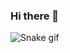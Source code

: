 ### Hi there 👋
![Snake gif](https://github.com/cart00n01/cart00n01/blob/main/output/github-contribution-grid-snake.gif)
<!--
**cart00n01/cart00n01** is a ✨ _special_ ✨ repository because its `README.md` (this file) appears on your GitHub profile.
![Snake gif](https://github.com/SamyakTr/SamyakTr/blob/main/output/github-contribution-grid-snake.gif)

Here are some ideas to get you started:

- 🔭 I’m currently working on ...
- 🌱 I’m currently learning ...
- 👯 I’m looking to collaborate on ...
- 🤔 I’m looking for help with ...
- 💬 Ask me about ...
- 📫 How to reach me: ...
- 😄 Pronouns: ...
- ⚡ Fun fact: ...
-->

